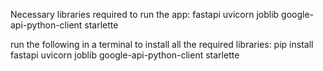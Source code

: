 Necessary libraries required to run the app:
fastapi
uvicorn
joblib
google-api-python-client
starlette


run the following in a terminal to install all the required libraries:
pip install fastapi uvicorn joblib google-api-python-client starlette
